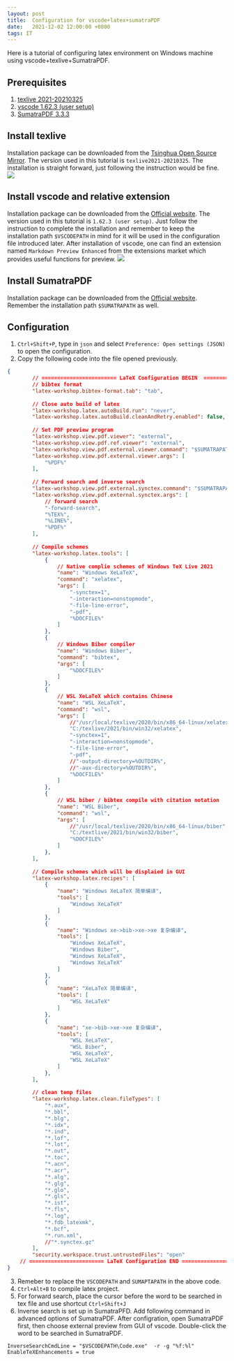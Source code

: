 ```yaml
---
layout: post
title:  Configuration for vscode+latex+sumatraPDF
date:   2021-12-02 12:00:00 +0800
tags: IT
---
```

Here is a tutorial of configuring latex environment on Windows machine using vscode+texlive+SumatraPDF.

## Prerequisites
1. [texlive 2021-20210325](https://mirrors.tuna.tsinghua.edu.cn/CTAN/systems/texlive/Images/)
2. [vscode 1.62.3 (user setup)](https://code.visualstudio.com/)
3. [SumatraPDF 3.3.3](https://www.sumatrapdfreader.org/)

## Install texlive
Installation package can be downloaded from the [Tsinghua Open Source Mirror](https://mirrors.tuna.tsinghua.edu.cn/CTAN/systems/texlive/Images/). The version used in this tutorial is `texlive2021-20210325`. The installation is straight forward, just following the instruction would be fine.
![](/images/posts/IT/20211202-texlive.jpg)

## Install vscode and relative extension
Installation package can be downloaded from the [Official website](https://code.visualstudio.com/). The version used in this tutorial is `1.62.3 (user setup)`. Just follow the instruction to complete the installation and remember to keep the installation path `$VSCODEPATH` in mind for it will be used in the configuration file introduced later. After installation of vscode, one can find an extension named `Markdown Preview Enhanced` from the extensions market which provides useful functions for preview.
![](/images/posts/IT/20211202-vscode.jpg)

## Install SumatraPDF
Installation package can be downloaded from the [Official website](https://www.sumatrapdfreader.org/). Remember the installation path `$SUMATRAPATH` as well.

## Configuration
1. `Ctrl+Shift+P`, type in `json` and select `Preference: Open settings (JSON)` to open the configuration.
2. Copy the following code into the file opened previously.
```json
{
        // ======================== LaTeX Configuration BEGIN  ========================
        // bibtex format
        "latex-workshop.bibtex-format.tab": "tab",
     
        // Close auto build of latex
        "latex-workshop.latex.autoBuild.run": "never",
        "latex-workshop.latex.autoBuild.cleanAndRetry.enabled": false,
     
        // Set PDF preview program
        "latex-workshop.view.pdf.viewer": "external",
        "latex-workshop.view.pdf.ref.viewer": "external",
        "latex-workshop.view.pdf.external.viewer.command": "$SUMATRAPATH/SumatraPDF.exe", // Change path to the installation path of SumatraPDF
        "latex-workshop.view.pdf.external.viewer.args": [
            "%PDF%"
        ],
     
        // Forward search and inverse search
        "latex-workshop.view.pdf.external.synctex.command": "$SUMATRAPATH/SumatraPDF.exe", // Change path to the installation path of SumatraPDF
        "latex-workshop.view.pdf.external.synctex.args": [
            // forward search
            "-forward-search",
            "%TEX%",
            "%LINE%",
            "%PDF%"
        ],
 
        // Compile schemes
        "latex-workshop.latex.tools": [
            {
                // Native complie schemes of Windows TeX Live 2021
                "name": "Windows XeLaTeX",
                "command": "xelatex",
                "args": [
                    "-synctex=1",
                    "-interaction=nonstopmode",
                    "-file-line-error",
                    "-pdf",
                    "%DOCFILE%"
                ]
            },
            {
                // Windows Biber compiler
                "name": "Windows Biber",
                "command": "bibtex",
                "args": [
                    "%DOCFILE%"
                ]
            },
            {
                // WSL XeLaTeX which contains Chinese
                "name": "WSL XeLaTeX",
                "command": "wsl",
                "args": [
                    //"/usr/local/texlive/2020/bin/x86_64-linux/xelatex",
                    "C:/texlive/2021/bin/win32/xelatex",
                    "-synctex=1",
                    "-interaction=nonstopmode",
                    "-file-line-error",
                    "-pdf",
                    //"-output-directory=%OUTDIR%",
                    //"-aux-directory=%OUTDIR%",
                    "%DOCFILE%"
                ]
            },
            {
                // WSL biber / bibtex compile with citation notation
                "name": "WSL Biber",
                "command": "wsl",
                "args": [
                    //"/usr/local/texlive/2020/bin/x86_64-linux/biber",
                    "C:/textlive/2021/bin/win32/biber",
                    "%DOCFILE%"
                ]
            },
        ],
     
        // Compile schemes which will be displaied in GUI
        "latex-workshop.latex.recipes": [
            {
                "name": "Windows XeLaTeX 简单编译",
                "tools": [
                    "Windows XeLaTeX"
                ]
            },
            {
                "name": "Windows xe->bib->xe->xe 复杂编译",
                "tools": [
                    "Windows XeLaTeX",
                    "Windows Biber",
                    "Windows XeLaTeX",
                    "Windows XeLaTeX"
                ]
            },
            {
                "name": "XeLaTeX 简单编译",
                "tools": [
                    "WSL XeLaTeX"
                ]
            },
            {
                "name": "xe->bib->xe->xe 复杂编译",
                "tools": [
                    "WSL XeLaTeX",
                    "WSL Biber",
                    "WSL XeLaTeX",
                    "WSL XeLaTeX"
                ]
            },
        ],
     
        // clean temp files
        "latex-workshop.latex.clean.fileTypes": [
            "*.aux",
            "*.bbl",
            "*.blg",
            "*.idx",
            "*.ind",
            "*.lof",
            "*.lot",
            "*.out",
            "*.toc",
            "*.acn",
            "*.acr",
            "*.alg",
            "*.glg",
            "*.glo",
            "*.gls",
            "*.ist",
            "*.fls",
            "*.log",
            "*.fdb_latexmk",
            "*.bcf",
            "*.run.xml",
            //"*.synctex.gz"
        ],
        "security.workspace.trust.untrustedFiles": "open"
    // ======================== LaTeX Configuration END ========================
}
```
3. Remeber to replace the `VSCODEPATH` and `SUMAPTAPATH` in the above code.
4. `Ctrl+Alt+B` to compile latex project.
5. For forward search, place the cursor before the word to be searched in tex file and use shortcut `Ctrl+Shift+J`
6. Inverse search is set up in SumatraPFD. Add following command in advanced options of SumatraPDF. After configration, open SumatraPDF first, then choose external preview from GUI of vscode. Double-click the word to be searched in SumatraPDF.
```
InverseSearchCmdLine = "$VSCODEPATH\Code.exe"  -r -g "%f:%l"
EnableTeXEnhancements = true
```
